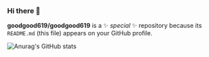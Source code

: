 ### Hi there 👋

**goodgood619/goodgood619** is a ✨ _special_ ✨ repository because its `README.md` (this file) appears on your GitHub profile.


![Anurag's GitHub stats](https://github-readme-stats.vercel.app/api?username=goodgood619&show_icons=true&theme=radical)

